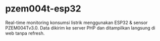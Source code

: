 # pzem004t-esp32
 Real-time monitoring konsumsi listrik menggunakan ESP32 &amp; sensor PZEM004Tv3.0. Data dikirim ke server PHP dan ditampilkan langsung di web tanpa refresh.
